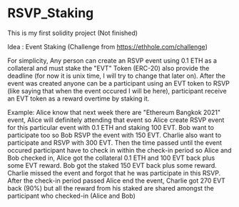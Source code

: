# RSVP_Staking

This is my first solidity project (Not finished)

Idea : Event Staking (Challenge from https://ethhole.com/challenge)

For simplicity, Any person can create an RSVP event using 0.1 ETH as a collateral and must stake the "EVT" Token (ERC-20) also provide the deadline (for now it is unix time, I will try to change that later on).
After the event was created anyone can be a participant using an EVT token to RSVP (like saying that when the event occured I will be here), participant receive an EVT token as a reward overtime by staking it.

Example: Alice know that next week there are "Ethereum Bangkok 2021" event, Alice will definitely attending that event so Alice create RSVP event for this particular event with 0.1 ETH and staking 100 EVT. Bob want to participate too so Bob RSVP the event with 150 EVT. Charlie also want to participate and RSVP with 300 EVT. Then the time passed until the event occured participant have to check in within the check-in period so Alice and Bob checked in, Alice got the collateral 0.1 ETH and 100 EVT back plus some EVT reward. Bob got the staked 150 EVT back plus some reward. Charlie missed the event and forgot that he was participate in this RSVP.
After the check-in period passed Alice end the event, Charlie got 270 EVT back (90%) but all the reward from his staked are shared amongst the participant who checked-in (Alice and Bob)
